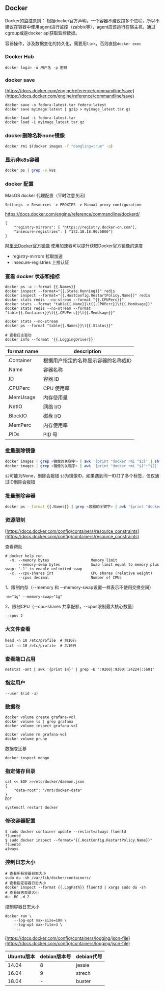 ## Docker

Docker的监控原则：
根据docker官方声明，一个容器不建议跑多个进程，所以不建议在容器中使用agent进行监控（zabbix等），agent应该运行在宿主机，通过cgroup或是docker api获取监控数据。

容器操作，涉及数据变化的持久化，需要用`link`，否则直接`docker exec`


### Docker Hub
```
docker login -u 用户名 -p 密码
```

### docker save

[https://docs.docker.com/engine/reference/commandline/save](https://docs.docker.com/engine/reference/commandline/save)

```
docker save -o fedora-latest.tar fedora:latest
docker save myimage:latest | gzip > myimage_latest.tar.gz

docker load -i fedora-latest.tar
docker load -i myimage_latest.tar.gz
```

### docker删除名称none镜像
```bash
docker rmi $(docker images -f "dangling=true" -q)
```

### 显示非k8s容器
```bash
docker ps | grep -v k8s
```

### docker 配置

MacOS docker 代理配置（平时注意关闭）
```
Settings -> Resources -> PROXIES -> Manual proxy configuration
```

https://docs.docker.com/engine/reference/commandline/dockerd/

```
{
    "registry-mirrors": [ "https://registry.docker-cn.com"],
    "insecure-registries": [ "172.18.18.90:5000"]
}
```

[阿里云Docker官方镜像](https://cr.console.aliyun.com/cn-hangzhou/instances/mirrors)
使用加速器可以提升获取Docker官方镜像的速度

- registry-mirrors 拉取加速
- insecure-registries 上推认证


### 查看 docker 状态和指标

```
docker ps -a --format {{.Names}}
docker inspect --format="{{.State.Running}}" redis
docker inspect --format="{{.HostConfig.RestartPolicy.Name}}" redis
docker stats redis --no-stream --format "{{.CPUPerc}}"
docker stats --format "table{{.Name}}\t{{.CPUPerc}}\t{{.MemUsage}}"
docker stats redis --no-stream --format "table{{.Container}}\t{{.CPUPerc}}\t{{.MemUsage}}"

docker stats --no-stream
docker ps --format "table{{.Names}}\t{{.Status}}"

# 查看日志驱动
docker info --format '{{.LoggingDriver}}'
```

format name | description
--- | ---
.Container | 根据用户指定的名称显示容器的名称或ID
.Name | 容器名称
.ID | 容器 ID
.CPUPerc | CPU 使用率
.MemUsage | 内存使用量
.NetIO | 网络 I/O
.BlockIO | 磁盘 I/O
.MemPerc | 内存使用率
.PIDs | PID 号


### 批量删除镜像

```bash
docker images | grep <镜像的关键字> | awk '{print "docker rmi "$3}' | sh
docker images | grep <镜像的关键字> | awk '{print "docker rmi "$1":"$2}' | sh
```
`$2`可能为None，删除会报错
`$3`为镜像ID，如果遇到同一ID打了多个标签，仅仅通过ID删除会报错

### 批量删除容器
```bash
docker ps --format {{.Names}} | grep <容器的关键字> | awk '{print "docker rm -f "$1}' | sh
```

### 资源限制

[https://docs.docker.com/config/containers/resource_constraints](https://docs.docker.com/config/containers/resource_constraints)

查看帮助
```
# docker help run
  -m, --memory bytes                   Memory limit
      --memory-swap bytes              Swap limit equal to memory plus swap: '-1' to enable unlimited swap
  -c, --cpu-shares int                 CPU shares (relative weight)
      --cpus decimal                   Number of CPUs
```

1、限制内存（--memory 和 --memory-swap设置一样表示不使用交换空间）
```
-m="1g" --memory-swap="1g"
```

2、限制CPU（--cpu-shares 共享配额，--cpus限制最大核心数量）
```
--cpus 2
```

### 大文件查看

```
head -n 10 /etc/profile  # 前10行
tail -n 10 /etc/profile  # 后10行
```

### 查看端口占用

```
netstat -ant | awk '{print $4}' | grep -E ":9200|:9300|:24224|:5601"
```

### 指定用户

```
--user $(id -u)
```

### 数据卷

```
docker volume create grafana-vol
docker volume ls | grep grafana
docker volume inspect grafana-vol

docker volume rm grafana-vol
docker volume prune
```

数据卷迁移
```
docker inspect mongo

```


### 指定储存目录

```
cat << EOF >>/etc/docker/daemon.json
{
    "data-root": "/mnt/docker-data"
}
EOF

systemctl restart docker 
```

### 修改容器配置
```
$ sudo docker container update --restart=always fluentd
fluentd
$ sudo docker inspect --format="{{.HostConfig.RestartPolicy.Name}}" fluentd
always
```

### 控制日志大小


```
# 查看所有容器日志大小
sudo du -sh /var/lib/docker/containers/
# 查看指定容器日志大小
docker inspect --format {{.LogPath}} fluentd | xargs sudo du -sh
# 查看日志目录大小
du -BG -d 2
```


控制容器日志大小
```
docker run \
    --log-opt max-size=10m \
    --log-opt max-file=3 \
    ...
```

[https://docs.docker.com/config/containers/logging/json-file](https://docs.docker.com/config/containers/logging/json-file)


Ubuntu版本	| debian版本号	| debian代号
---------   | -----------   | ---------
14.04	    | 8	            | jessie
16.04	    | 9	            | strech
18.04	    | -	            | buster
